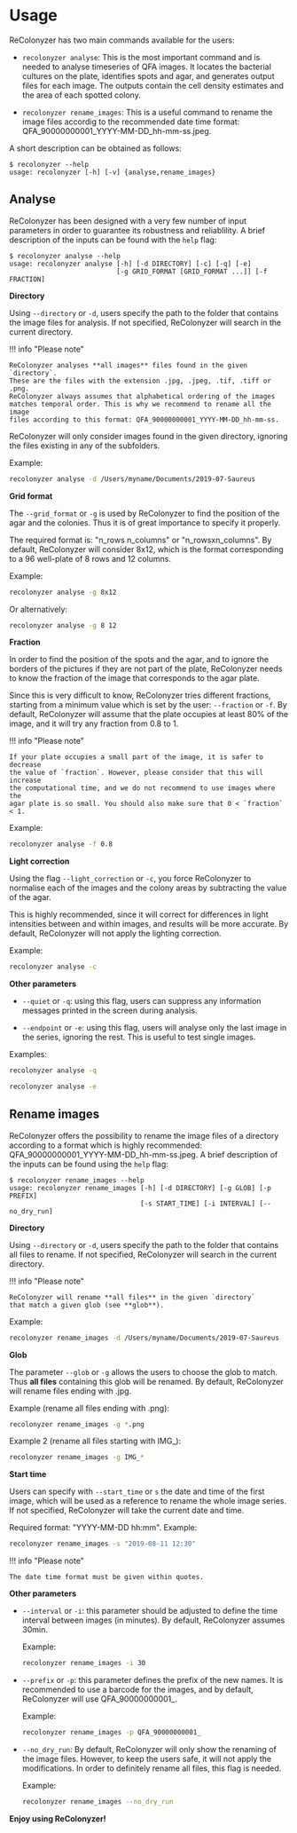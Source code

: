 # Usage

ReColonyzer has two main commands available for the users:

* `recolonyzer analyse`: This is the most important command and is needed
  to analyse timeseries of QFA images. It locates the bacterial cultures on
  the plate, identifies spots and agar, and generates output files for each
  image. The outputs contain the cell density estimates and the area of each
  spotted colony.

* `recolonyzer rename_images`: This is a useful command to rename the image
files accordig to the recommended date time format:
QFA_90000000001_YYYY-MM-DD_hh-mm-ss.jpeg.

A short description can be obtained as follows:

```text
$ recolonyzer --help
usage: recolonyzer [-h] [-v] {analyse,rename_images}
```


## Analyse

ReColonyzer has been designed with a very few number of input
parameters in order to guarantee its robustness and reliablility.
A brief description of the inputs can be found with the `help` flag:

```text
$ recolonyzer analyse --help
usage: recolonyzer analyse [-h] [-d DIRECTORY] [-c] [-q] [-e]
                           [-g GRID_FORMAT [GRID_FORMAT ...]] [-f FRACTION]
```

**Directory**

Using `--directory` or `-d`, users specify the path to the folder that
contains the image files for analysis. If not specified, ReColonyzer
will search in the current directory.

!!! info "Please note"

    ReColonyzer analyses **all images** files found in the given `directory`.
    These are the files with the extension .jpg, .jpeg, .tif, .tiff or .png.
    ReColonyzer always assumes that alphabetical ordering of the images
    matches temporal order. This is why we recommend to rename all the image
    files according to this format: QFA_90000000001_YYYY-MM-DD_hh-mm-ss.

ReColonyzer will only consider images found in the given directory, ignoring
the files existing in any of the subfolders.

Example:
```bash
recolonyzer analyse -d /Users/myname/Documents/2019-07-Saureus
```

**Grid format**

The `--grid_format` or `-g` is used by ReColonyzer to find the position of the
agar and the colonies. Thus it is of great importance to specify it properly.

The required format is: "n_rows n_columns" or "n_rowsxn_columns". By default,
ReColonyzer will consider 8x12, which is the format corresponding to a
96 well-plate of 8 rows and 12 columns.

Example:
```bash
recolonyzer analyse -g 8x12
```
Or alternatively:
```bash
recolonyzer analyse -g 8 12
```

**Fraction**

In order to find the position of the spots and the agar, and to ignore the
borders of the pictures if they are not part of the plate, ReColonyzer needs to
know the fraction of the image that corresponds to the agar plate.

Since this is very difficult to know, ReColonyzer tries different fractions,
starting from a minimum value which is set by the user: `--fraction` or `-f`.
By default, ReColonyzer will assume that the plate occupies at least 80% of the
image, and it will try any fraction from 0.8 to 1.

!!! info "Please note"

    If your plate occupies a small part of the image, it is safer to decrease
    the value of `fraction`. However, please consider that this will increase
    the computational time, and we do not recommend to use images where the
    agar plate is so small. You should also make sure that 0 < `fraction` < 1.

Example:
```bash
recolonyzer analyse -f 0.8
```

**Light correction**

Using the flag `--light_correction` or `-c`, you force ReColonyzer to
normalise each of the images and the colony areas by subtracting the value of
the agar.

This is highly recommended, since it will correct for differences in light
intensities between and within images, and results will be more accurate.
By default, ReColonyzer will not apply the lighting correction.

Example:
```bash
recolonyzer analyse -c
```

**Other parameters**

* `--quiet` or `-q`: using this flag, users can suppress any information
  messages printed in the screen during analysis.

* `--endpoint` or `-e`: using this flag, users will analyse only the last
  image in the series, ignoring the rest. This is useful to test single
  images.

Examples:
```bash
recolonyzer analyse -q
```
```bash
recolonyzer analyse -e
```


## Rename images

ReColonyzer offers the possibility to rename the image files of a directory
according to a format which is highly recommended:
QFA_90000000001_YYYY-MM-DD_hh-mm-ss.jpeg.
A brief description of the inputs can be found using the `help` flag:

```text
$ recolonyzer rename_images --help
usage: recolonyzer rename_images [-h] [-d DIRECTORY] [-g GLOB] [-p PREFIX]
                                 [-s START_TIME] [-i INTERVAL] [--no_dry_run]
```

**Directory**

Using `--directory` or `-d`, users specify the path to the folder that
contains all files to rename. If not specified, ReColonyzer
will search in the current directory.

!!! info "Please note"

    ReColonyzer will rename **all files** in the given `directory`
    that match a given glob (see **glob**).

Example:
```bash
recolonyzer rename_images -d /Users/myname/Documents/2019-07-Saureus
```

**Glob**

The parameter `--glob` or `-g` allows the users to choose the glob to match.
Thus **all files** containing this glob will be renamed. By default,
ReColonyzer will rename files ending with .jpg.

Example (rename all files ending with .png):
```bash
recolonyzer rename_images -g *.png
```

Example 2 (rename all files starting with IMG_):
```bash
recolonyzer rename_images -g IMG_*
```

**Start time**

Users can specify with `--start_time` or `s` the date and time of the
first image, which will be used as a reference to rename the whole image series.
If not specified, ReColonyzer will take the current date and time.

Required format: "YYYY-MM-DD hh:mm". Example:
```bash
recolonyzer rename_images -s "2019-08-11 12:30"
```

!!! info "Please note"

    The date time format must be given within quotes.


**Other parameters**

* `--interval` or `-i`: this parameter should be adjusted to define the time
  interval between images (in minutes). By default, ReColonyzer assumes 30min.

  Example:
  ```bash
  recolonyzer rename_images -i 30
  ```

* `--prefix` or `-p`: this parameter defines the prefix of the new names.
  It is recommended to use a barcode for the images, and by default, ReColonyzer
  will use QFA_90000000001_.

  Example:
  ```bash
  recolonyzer rename_images -p QFA_90000000001_
  ```

* `--no_dry_run`: By default, ReColonyzer will only show the renaming of the
  image files. However, to keep the users safe, it will not apply the
  modifications. In order to definitely rename all files, this flag is needed.

  Example:
  ```bash
  recolonyzer rename_images --no_dry_run
  ```

**Enjoy using ReColonyzer!**
